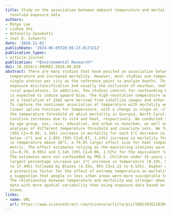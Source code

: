 ```yaml
---
title: Study on the association between ambient temperature and mortality using spatially
  resolved exposure data
authors:
- Mihye Lee
- Liuhua Shi
- Antonella Zanobetti
- Joel D. Schwartz
date: '2016-11-01'
publishDate: '2024-06-05T20:56:23.017321Z'
publication_types:
- article-journal
publication: '*Environmental Research*'
doi: 10.1016/J.ENVRES.2016.08.029
abstract: There are many studies that have posited an association between extreme
  temperature and increased mortality. However, most studies use temperature at a
  single station per city as the reference point to analyze deaths. This leads to
  exposure misclassification and usually the exclusion of exurban, small town, and
  rural populations. In addition, few studies control for confounding by PM2.5, which
  is expected to induce upward bias. The high-resolution temperature and PM2.5 data
  at a resolution of 1km2 were derived from satellite images and other land use sources.
  To capture the nonlinear association of temperature with mortality we fit a piecewise
  linear spline function for temperature, with a change in slope at −1°C and 28°C,
  the temperature threshold at which mortality in Georgia, North Carolina, and South
  Carolina increases due to cold and heat, respectively. We conducted stratified analyses
  by age group, sex, race, education, and urban vs nonurban, as well as sensitivity
  analyses of different temperature threshold and covariate sets. We found a 0.19%
  (95% CI=−0.98, 1.34%) increase in mortality for each 1°C decrease in temperature
  below −1°C and a 2.05% (95% CI=0.87, 3.24%) increase in mortality for each 1°C increase
  in temperature above 28°C, a 79.8% larger effect size for heat compared to the station-based
  metric. The effect estimates relying on the monitoring stations were 0.09% (95%
  CI=−0.79, 0.95%) and 1.14% (95% CI=0.08, 1.57%) for the equivalent temperature changes.
  The estimates were not confounded by PM2.5. Children under 15 years of age had the
  largest percentage increase per 1°C increase in temperature (8.19%, 95% CI=−0.38
  to 17.49%) followed by Blacks (4.35%, 95% CI=2.22 to 6.53%). Higher education was
  a protective factor for the effect of extreme temperature on mortality. There was
  a suggestion that people in less urban areas were more susceptible to extreme temperature.
  The relationship between temperature and mortality was stronger when using exposure
  data with more spatial variability than using exposure data based on existing monitors
  alone.
links:
- name: URL
  url: https://www.sciencedirect.com/science/article/pii/S0013935116304765
---
```

